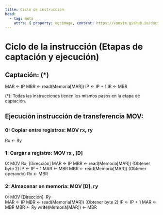 ```yaml
---
title: Ciclo de instrucción
head:
  - tag: meta
    attrs: { property: og:image, content: https://vonsim.github.io/docs/og/codification.png }
---
```


# Ciclo de la instrucción (Etapas de captación y ejecución)

## Captación:  (*)

MAR ← IP 
MBR ← read(Memoria[MAR])
IP ← IP + 1
IR  ← MBR

(*): Todas las instrucciones tienen los mismos pasos en la etapa de captación.

## Ejecución instrucción de transferencia MOV:

### 0: Copiar entre registros:  MOV rx,  ry   
Rx ← Ry

### 1: Cargar a registro:  MOV rx , [D] 

0: MOV Rx,  [Dirección] 
MAR ← IP
MBR ← read(Memoria[MAR])        (Obtener byte 2)
   IP ← IP + 1
MAR ← MBR
MBR ← read(Memoria[MAR])        (Obtener operando)
Rx  ← MBR 

### 2: Almacenar en memoria:  MOV  [D], ry

0: MOV  [Dirección], Ry     
MAR ← IP
MBR ← read(Memoria[MAR])       (Obtener byte 2)
      IP ← IP + 1
MAR ← MBR
MBR ← Ry
write(Memoria[MAR]) ←  MBR 